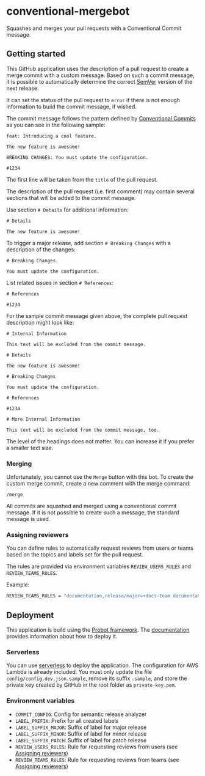 # conventional-mergebot

Squashes and merges your pull requests with a Conventional Commit message.

## Getting started

This GitHub application uses the description of a pull request to create a merge commit with a custom message. Based on such a commit message, it is possible to automatically determine the correct [SemVer](https://semver.org) version of the next release.

It can set the status of the pull request to `error` if there is not enough information to build the commit message, if wished.

The commit message follows the pattern defined by [Conventional Commits](https://conventionalcommits.org) as you can see in the following sample:

```
feat: Introducing a cool feature.

The new feature is awesome!

BREAKING CHANGES: You must update the configuration.

#1234
```

The first line will be taken from the `title` of the pull request.

The description of the pull request (i.e. first comment) may contain several sections that will be added to the commit message.

Use section `# Details` for additional information:

```
# Details

The new feature is awesome!
```

To trigger a major release, add section `# Breaking Changes` with a description of the changes:

```
# Breaking Changes

You must update the configuration.
```

List related issues in section `# References`:

```
# References

#1234
```

For the sample commit message given above, the complete pull request description might look like:

```
# Internal Information

This text will be excluded from the commit message.

# Details

The new feature is awesome!

# Breaking Changes

You must update the configuration.

# References

#1234

# More Internal Information

This text will be excluded from the commit message, too.
```

The level of the headings does not matter. You can increase it if you prefer a smaller text size.

### Merging

Unfortunately, you cannot use the `Merge` button with this bot. To create the custom merge commit, create a new comment with the merge command:

```
/merge
```

All commits are squashed and merged using a conventional commit message. If it is not possible to create such a message, the standard message is used.

### Assigning reviewers

You can define rules to automatically request reviews from users or teams based on the topics and labels set for the pull request.

The rules are provided via environment variables `REVIEW_USERS_RULES` and `REVIEW_TEAMS_RULES`.

Example:

```bash
REVIEW_TEAMS_RULES = "documentation,release/major=+docs-team documentation,release/minor=-docs-team documentation=-docs-team"
```

## Deployment

This application is build using the [Probot framework](https://probot.github.io). The [documentation](https://probot.github.io/docs/deployment/) provides information about how to deploy it.

### Serverless

You can use [serverless](https://serverless.com) to deploy the application. The configuration for AWS Lambda is already included. You must only update the file `config/config.dev.json.sample`, remove its suffix `.sample`, and store the private key created by GitHub in the root folder as `private-key.pem`.

### Environment variables

- `COMMIT_CONFIG`: Config for semantic release analyzer
- `LABEL_PREFIX`: Prefix for all created labels
- `LABEL_SUFFIX_MAJOR`: Suffix of label for major release
- `LABEL_SUFFIX_MINOR`: Suffix of label for minor release
- `LABEL_SUFFIX_PATCH`: Suffix of label for patch release
- `REVIEW_USERS_RULES`: Rule for requesting reviews from users (see [Assigning reviewers](#assigning-reviewers))
- `REVIEW_TEAMS_RULES`: Rule for requesting reviews from teams (see [Assigning reviewers](#assigning-reviewers))
